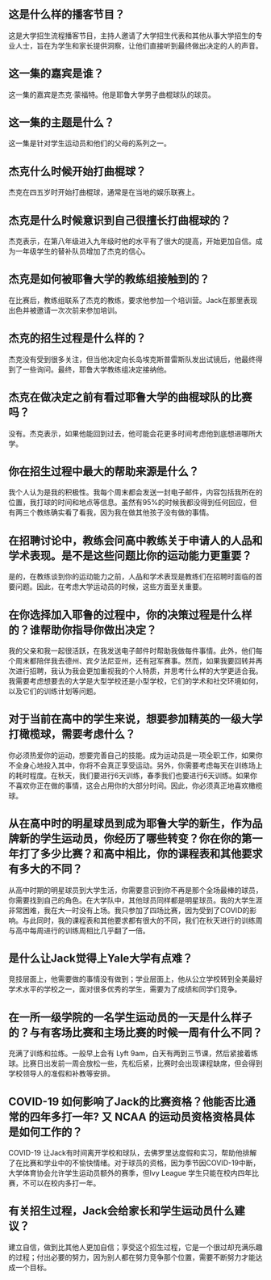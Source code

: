 
## 这是什么样的播客节目？  

这是大学招生流程播客节目，主持人邀请了大学招生代表和其他从事大学招生的专业人士，旨在为学生和家长提供洞察，让他们直接听到最终做出决定的人的声音。 


## 这一集的嘉宾是谁？  

这一集的嘉宾是杰克·蒙福特。他是耶鲁大学男子曲棍球队的球员。 


## 这一集的主题是什么？  

这一集是针对学生运动员和他们的父母的系列之一。 


## 杰克什么时候开始打曲棍球？  

杰克在四五岁时开始打曲棍球，通常是在当地的娱乐联赛上。 


## 杰克是什么时候意识到自己很擅长打曲棍球的？  

杰克表示，在第八年级进入九年级时他的水平有了很大的提高，开始更加自信。成为一年级学生的替补队员增加了杰克的信心。 


## 杰克是如何被耶鲁大学的教练组接触到的？  

在比赛后，教练组联系了杰克的教练，要求他参加一个培训营。Jack在那里表现出色并被邀请一次次前来参加培训。 


## 杰克的招生过程是什么样的？  

杰克没有受到很多关注，但当他决定向长岛埃克斯普雷斯队发出试镜后，他最终得到了一些询问。最终，耶鲁大学教练组决定接纳他。 


## 杰克在做决定之前有看过耶鲁大学的曲棍球队的比赛吗？  

没有。杰克表示，如果他能回到过去，他可能会花更多时间考虑他到底想进哪所大学。


## 你在招生过程中最大的帮助来源是什么？

我个人认为是我的积极性。我每个周末都会发送一封电子邮件，内容包括我所在的位置，我打球的时间和地点等信息。虽然有95%的时候我都没得到任何回应，但有两三个教练确实看了看我，因为我在做其他孩子没有做的事情。


## 在招聘讨论中，教练会问高中教练关于申请人的人品和学术表现。是不是这些问题比你的运动能力更重要？

是的，在教练谈到你的运动能力之前，人品和学术表现是教练们在招聘时面临的首要问题。因此，在考虑大学运动员的时候，这些方面至关重要。


## 在你选择加入耶鲁的过程中，你的决策过程是什么样的？谁帮助你指导你做出决定？

我的父亲和我一起很活跃，在我发送电子邮件时帮助我做每件事情。此外，他们每个周末都陪伴我去德州、宾夕法尼亚州，还有冠军赛事。然而，如果我要回转并再次进行招聘，我认为我会更加重视我的个人特质，并思考什么样的大学更适合我。我需要考虑想要去的大学是大型学校还是小型学校，它们的学术和社交环境如何，以及它们的训练计划等问题。


## 对于当前在高中的学生来说，想要参加精英的一级大学打橄榄球，需要考虑什么？

你必须热爱你的运动，想要完善自己的技能。成为运动员是一项全职工作，如果你不全身心地投入其中，你将不会真正享受运动。另外，你需要考虑每天在训练场上的耗时程度。在秋天，我们要进行6天训练，春季我们也要进行6天训练。如果你不喜欢你正在做的事情，这会占用你的大部分时间。因此，你必须真正地喜欢橄榄球。


## 从在高中时的明星球员到成为耶鲁大学的新生，作为品牌新的学生运动员，你经历了哪些转变？你在你的第一年打了多少比赛？和高中相比，你的课程表和其他要求有多大的不同？

从高中时期的明星球员到大学生活，你需要意识到你不再是那个全场最棒的球员，你需要找到自己的角色。在大学队中，其他球员同样都是明星球员。我的大学生涯非常困难，我在大一时没有上场。我只参加了四场比赛，因为受到了COVID的影响。与此同时，我的课程表和其他要求都有很大的不同，我们在秋天进行的训练周与高中每周进行的训练周相比几乎翻了一倍。


## 是什么让Jack觉得上Yale大学有点难？

竞技层面上，他需要做的事情没有做到；学业层面上，他从公立学校转到全美最好学术水平的学校之一，面对很多优秀的学生，需要为了成绩和同学们竞争。


## 在一所一级学院的一名学生运动员的一天是什么样子的？与有客场比赛和主场比赛的时候一周有什么不同？

充满了训练和拉练。一般早上会有 Lyft 9am，白天有两到三节课，然后紧接着练球。比赛日出发前一周会放松一些，先松后紧，比赛时会出现课程缺席，但会得到学校领导人的准假和补教等安排。


## COVID-19 如何影响了Jack的比赛资格？他能否比通常的四年多打一年? 又 NCAA 的运动员资格资格具体是如何工作的？

COVID-19 让Jack有时间离开学校和球队，去佛罗里达度假和实习，帮助他排解了在比赛和学业中的不愉快情绪。对于球员的资格，因为季节因COVID-19中断，大学体育协会允许学生运动员额外的赛季，但Ivy League 学生只能在校内四年比赛，不可以在校内多打一年。


## 有关招生过程，Jack会给家长和学生运动员什么建议？

建立自信，做到比其他人更加自信；享受这个招生过程，它是一个很过却充满乐趣的过程；付出必要的努力，因为别人都在努力竞争那个位置，需要不断努力才能达成一个目标。

